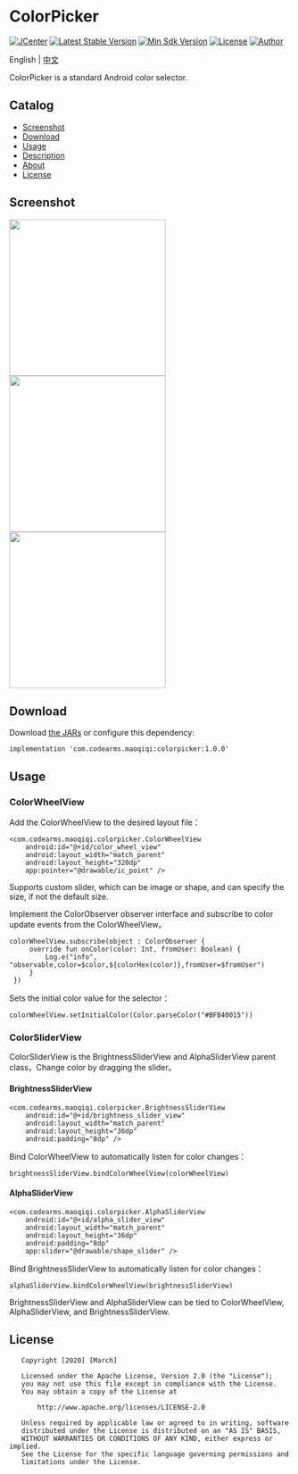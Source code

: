 # ColorPicker

[![JCenter](https://img.shields.io/badge/JCenter-1.0.0-brightgreen.svg)](https://bintray.com/maoqiqi/ColorPicker/colorpicker/_latestVersion)
[![Latest Stable Version](https://api.bintray.com/packages/maoqiqi/ColorPicker/colorpicker/images/download.svg)](https://bintray.com/maoqiqi/ColorPicker/colorpicker/_latestVersion)
[![Min Sdk Version](https://img.shields.io/badge/API-16%2B-brightgreen.svg)](https://developer.android.com/about/versions/android-4.1.html)
[![License](https://img.shields.io/badge/License-Apache%202.0-blue.svg)](http://www.apache.org/licenses/LICENSE-2.0)
[![Author](https://img.shields.io/badge/Author-March-orange.svg)](fengqi.mao.march@gmail.com)

English | [中文](README_zh_CN.md)

ColorPicker is a standard Android color selector.


## Catalog

* [Screenshot](#Screenshot)
* [Download](#Download)
* [Usage](#Usage)
* [Description](#Description)
* [About](#About)
* [License](#License)


## Screenshot

<img src="/screenshot/Screenshot_1.png" width="280px" />
<img src="/screenshot/Screenshot_2.png" width="280px" />
<img src="/screenshot/Screenshot_3.png" width="280px" />


## Download

Download [the JARs](https://jcenter.bintray.com/com/codearms/maoqiqi/colorpicker) or configure this dependency:

```
implementation 'com.codearms.maoqiqi:colorpicker:1.0.0'
```


## Usage

### ColorWheelView

Add the ColorWheelView to the desired layout file：

```
<com.codearms.maoqiqi.colorpicker.ColorWheelView
    android:id="@+id/color_wheel_view"
    android:layout_width="match_parent"
    android:layout_height="320dp"
    app:pointer="@drawable/ic_point" />
```

Supports custom slider, which can be image or shape, and can specify the size, if not the default size.

Implement the ColorObserver observer interface and subscribe to color update events from the ColorWheelView。

```
colorWheelView.subscribe(object : ColorObserver {
     override fun onColor(color: Int, fromUser: Boolean) {
         Log.e("info", "observable,color=$color,${colorHex(color)},fromUser=$fromUser")
     }
 })
```

Sets the initial color value for the selector：

```
colorWheelView.setInitialColor(Color.parseColor("#BFB40015"))
```

### ColorSliderView

ColorSliderView is the BrightnessSliderView and AlphaSliderView parent class，Change color by dragging the slider。

#### BrightnessSliderView

```
<com.codearms.maoqiqi.colorpicker.BrightnessSliderView
    android:id="@+id/brightness_slider_view"
    android:layout_width="match_parent"
    android:layout_height="36dp"
    android:padding="8dp" />
```

Bind ColorWheelView to automatically listen for color changes：

```
brightnessSliderView.bindColorWheelView(colorWheelView)
```

#### AlphaSliderView

```
<com.codearms.maoqiqi.colorpicker.AlphaSliderView
    android:id="@+id/alpha_slider_view"
    android:layout_width="match_parent"
    android:layout_height="36dp"
    android:padding="8dp"
    app:slider="@drawable/shape_slider" />
```

Bind BrightnessSliderView to automatically listen for color changes：

```
alphaSliderView.bindColorWheelView(brightnessSliderView)
```

BrightnessSliderView and AlphaSliderView can be tied to ColorWheelView, AlphaSliderView, and BrightnessSliderView.


## License

```
   Copyright [2020] [March]

   Licensed under the Apache License, Version 2.0 (the "License");
   you may not use this file except in compliance with the License.
   You may obtain a copy of the License at

       http://www.apache.org/licenses/LICENSE-2.0

   Unless required by applicable law or agreed to in writing, software
   distributed under the License is distributed on an "AS IS" BASIS,
   WITHOUT WARRANTIES OR CONDITIONS OF ANY KIND, either express or implied.
   See the License for the specific language governing permissions and
   limitations under the License.
```